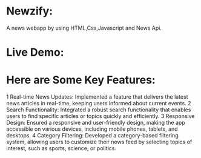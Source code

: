 # Newzify: 
A news webapp by using HTML,Css,Javascript and News Api.

# Live Demo:


# Here are Some Key Features:
1 Real-time News Updates: Implemented a feature that delivers the latest news articles in real-time, keeping users informed about current events.
2 Search Functionality: Integrated a robust search functionality that enables users to find specific articles or topics quickly and efficiently.
3 Responsive Design: Ensured a responsive and user-friendly design, making the app accessible on various devices, including mobile phones, tablets, and desktops.
4 Category Filtering: Developed a category-based filtering system, allowing users to customize their news feed by selecting topics of interest, such as sports, science, or politics.

